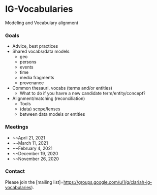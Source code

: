 # IG-Vocabularies
Modeling and Vocabulary alignment

### Goals
- Advice, best practices
- Shared vocabs/data models
  - geo
  - persons
  - events
  - time
  - media fragments
  - provenance
- Common thesauri, vocabs (terms and/or entities)
  - What to do if you havre a new candidate term/entity/concept?
- Alignment/matching (reconciliation)
  - Tools
  - (data) scope/lenses
  - between data models or entities

### Meetings
- ~~April 21, 2021
- ~~March 11, 2021
- ~~February 4, 2021
- ~~December 19, 2020
- ~~November 26, 2020 

### Contact
Please join the [mailing list]=https://groups.google.com/u/1/g/clariah-ig-vocabularies).

